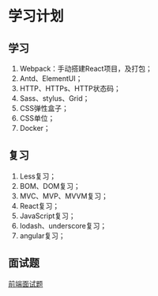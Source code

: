 # 学习计划
## 学习
1. Webpack：手动搭建React项目，及打包；
2. Antd、ElementUI；
3. HTTP、HTTPs、HTTP状态码；
4. Sass、stylus、Grid；
5. CSS弹性盒子；
6. CSS单位；
7. Docker；

## 复习
1. Less复习；
2. BOM、DOM复习；
3. MVC、MVP、MVVM复习；
4. React复习；
5. JavaScript复习；
6. lodash、underscore复习；
7. angular复习；

## 面试题
[前端面试题](https://github.com/liangyuyuyu/WebInterview)
